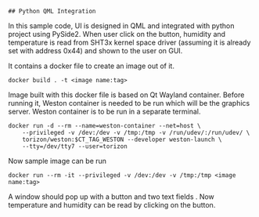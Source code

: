     ## Python QML Integration 

In this sample code, UI is designed in QML and integrated with python project
using PySide2. When user click on the button, humidity and temperature is read 
from SHT3x kernel space driver (assuming it is already set with address 0x44) 
and shown to the user on GUI.

It contains a docker file to create an image out of it.
```
docker build . -t <image name:tag>
```
Image built with this docker file is based on Qt Wayland container. Before 
running it, Weston container is needed to be run which will be the graphics 
server. Weston container is to be run in a separate terminal.
```
docker run -d --rm --name=weston-container --net=host \
    --privileged -v /dev:/dev -v /tmp:/tmp -v /run/udev/:/run/udev/ \
    torizon/weston:$CT_TAG_WESTON --developer weston-launch \
    --tty=/dev/tty7 --user=torizon
```

Now sample image can be run 
```
docker run --rm -it --privileged -v /dev:/dev -v /tmp:/tmp <image name:tag>
```
A window should pop up with a button and two text fields . Now temperature and 
humidity can be read by clicking on the button. 
